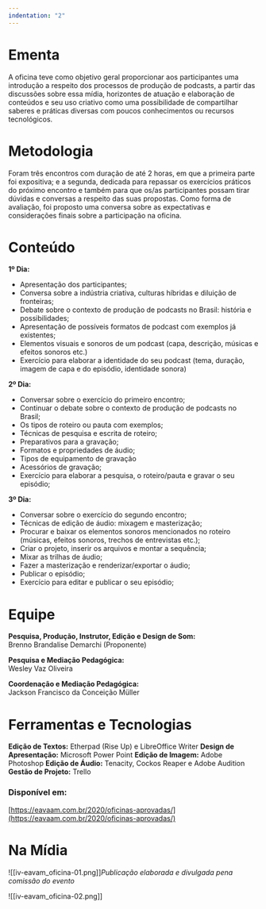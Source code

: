 ```yaml
---
indentation: "2"
---
```

# Ementa

A oficina teve como objetivo geral proporcionar aos participantes uma introdução a respeito dos processos de produção de podcasts, a partir das discussões sobre essa mídia, horizontes de atuação e elaboração de conteúdos e seu uso criativo como uma possibilidade de compartilhar saberes e práticas diversas com poucos conhecimentos ou recursos tecnológicos.

# Metodologia

Foram três encontros com duração de até 2 horas, em que a primeira parte foi expositiva; e a segunda, dedicada para repassar os exercícios práticos do próximo encontro e também para que os/as participantes possam tirar dúvidas e conversas a respeito das suas propostas. Como forma de avaliação, foi proposto uma conversa sobre as expectativas e considerações finais sobre a participação na oficina.

# Conteúdo

**1º Dia:**
- Apresentação dos participantes;
- Conversa sobre a indústria criativa, culturas híbridas e diluição de fronteiras;
- Debate sobre o contexto de produção de podcasts no Brasil: história e possibilidades;
- Apresentação de possíveis formatos de podcast com exemplos já existentes;
- Elementos visuais e sonoros de um podcast (capa, descrição, músicas e efeitos sonoros etc.)
- Exercício para elaborar a identidade do seu podcast (tema, duração, imagem de capa e do episódio, identidade sonora)

**2º Dia:**
- Conversar sobre o exercício do primeiro encontro;
- Continuar o debate sobre o contexto de produção de podcasts no Brasil;
- Os tipos de roteiro ou pauta com exemplos;
- Técnicas de pesquisa e escrita de roteiro;
- Preparativos para a gravação;
- Formatos e propriedades de áudio;
- Tipos de equipamento de gravação
- Acessórios de gravação;
- Exercício para elaborar a pesquisa, o roteiro/pauta e gravar o seu episódio;

**3º Dia:**
- Conversar sobre o exercício do segundo encontro;
- Técnicas de edição de áudio: mixagem e masterização;
- Procurar e baixar os elementos sonoros mencionados no roteiro (músicas, efeitos sonoros, trechos de entrevistas etc.);
- Criar o projeto, inserir os arquivos e montar a sequência;
- Mixar as trilhas de áudio;
- Fazer a masterização e renderizar/exportar o áudio;
- Publicar o episódio;
- Exercício para editar e publicar o seu episódio;

# Equipe

**Pesquisa, Produção, Instrutor, Edição e Design de Som:**    
Brenno Brandalise Demarchi (Proponente)    
   
**Pesquisa e Mediação Pedagógica:**   
Wesley Vaz Oliveira    
   
**Coordenação e Mediação Pedagógica:**   
Jackson Francisco da Conceição Müller   

# Ferramentas e Tecnologias

**Edição de Textos:** Etherpad (Rise Up) e LibreOffice Writer
**Design de Apresentação:** Microsoft Power Point
**Edição de Imagem:** Adobe Photoshop
**Edição de Áudio:** Tenacity, Cockos Reaper e Adobe Audition
**Gestão de Projeto:** Trello

### Disponível em:
[https://eavaam.com.br/2020/oficinas-aprovadas/](https://eavaam.com.br/2020/oficinas-aprovadas/)

# Na Mídia

![[iv-eavam_oficina-01.png]]*Publicação elaborada e divulgada pena comissão do evento*

![[iv-eavam_oficina-02.png]]